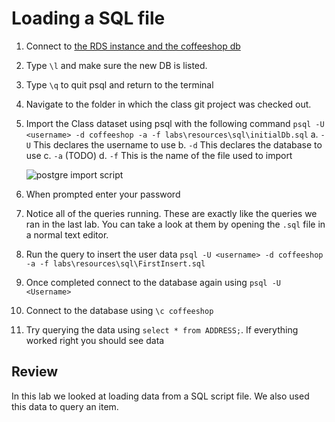 # Loading a SQL file #
1. Connect to [the RDS instance and the coffeeshop db](./creating_rds_instance.md#connect-psql)
4. Type `\l` and make sure the new DB is listed.
5. Type `\q` to quit psql and return to the terminal     
6. Navigate to the folder in which the class git project was checked out.
9. Import the Class dataset using psql with the following command `psql -U <username> -d coffeeshop -a -f labs\resources\sql\initialDb.sql`<a name="loading-initial-db"></a>
  a. `-U` This declares the username to use 
  b. `-d` This declares the database to use
  c. `-a` (TODO)
  d. `-f` This is the name of the file used to import

      ![postgre import script](https://jrgleason.github.io/psql-getting-started/labs/resources/postgres_import_sql_script.png "postgres import script")  

10. When prompted enter your password
11. Notice all of the queries running. These are exactly like the queries we ran in the last lab. You can take a look at them by opening the `.sql` file in a normal text editor.
12. Run the query to insert the user data `psql -U <username> -d coffeeshop -a -f labs\resources\sql\FirstInsert.sql`<a href="loading-first"></a>
12. Once completed connect to the database again using `psql -U <Username>`
13. Connect to the database using `\c coffeeshop`
14. Try querying the data using `select * from ADDRESS;`. If everything worked right you should see data

## Review ##

In this lab we looked at loading data from a SQL script file. We also used this data to query an item.